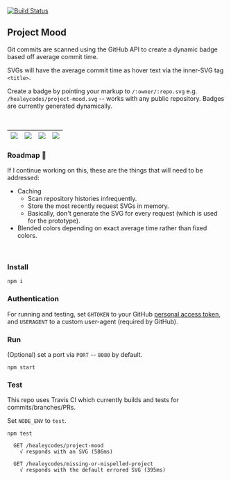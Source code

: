 [![Build Status](https://travis-ci.org/healeycodes/project-mood.svg?branch=master)](https://travis-ci.org/healeycodes/project-mood)

## Project Mood

Git commits are scanned using the GitHub API to create a dynamic badge based off average commit time.

SVGs will have the average commit time as hover text via the inner-SVG tag `<title>`.

Create a badge by pointing your markup to `/:owner/:repo.svg` e.g. `/healeycodes/project-mood.svg` -- works with any public repository. Badges are currently generated dynamically.

<br>

| ![](https://github.com/healeycodes/project-mood/blob/master/samples/project%20mood-morning.svg) | ![](https://github.com/healeycodes/project-mood/blob/master/samples/project%20mood-day-time.svg) | ![](https://github.com/healeycodes/project-mood/blob/master/samples/project%20mood-twilight.svg) | ![](https://github.com/healeycodes/project-mood/blob/master/samples/project%20mood-night-time.svg)
| - | - | - | -




### Roadmap 🚗

If I continue working on this, these are the things that will need to be addressed:

- Caching
  - Scan repository histories infrequently.
  - Store the most recently request SVGs in memory.
  - Basically, don't generate the SVG for every request (which is used for the prototype).
- Blended colors depending on exact average time rather than fixed colors.

<br>

### Install

`npm i`

### Authentication

For running and testing, set `GHTOKEN` to your GitHub [personal access token](https://github.com/settings/tokens), and `USERAGENT` to a custom user-agent (required by GitHub).

### Run

(Optional) set a port via `PORT` -- `8080` by default.

`npm start`

### Test

This repo uses Travis CI which currently builds and tests for commits/branches/PRs.

Set `NODE_ENV` to `test`.

`npm test`

```
  GET /healeycodes/project-mood
    √ responds with an SVG (586ms)

  GET /healeycodes/missing-or-mispelled-project
    √ responds with the default errored SVG (395ms)
```
